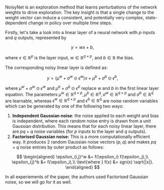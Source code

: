 NoisyNet is an exploration method that learns perturbations of the network weights to drive exploration. The key insight is that a single change to the weight vector can induce a consistent, and potentially very complex, state-dependent change in policy over multiple time steps.

Firstly, let's take a look into a linear layer of a neural network with $p$ inputs and $q$ outputs, represented by

$$
y = wx + b,
$$

where $x \in \mathbb{R}^p$ is the layer input, $w \in \mathbb{R}^{q \times p}$, and $b \in \mathbb{R}$ the bias.

The corresponding noisy linear layer is defined as:

$$
y = (\mu^w + \sigma^w \odot \epsilon^w) x + \mu^b + \sigma^b \odot \epsilon^b,
$$

where $\mu^w + \sigma^w \odot \epsilon^w$ and $\mu^b + \sigma^b \odot \epsilon^b$ replace $w$ and $b$ in the first linear layer equation. The parameters $\mu^w \in \mathbb{R}^{q \times p}, \mu^b \in \mathbb{R}^q, \sigma^w \in \mathbb{R}^{q \times p}$ and $\sigma^b \in \mathbb{R}^q$ are learnable, whereas $\epsilon^w \in \mathbb{R}^{q \times p}$ and $\epsilon^b \in \mathbb{R}^q$ are noise random variables which can be generated by one of the following two ways:

1. **Independent Gaussian noise**: the noise applied to each weight and bias is independent, where each random noise entry is drawn from a unit Gaussian distribution. This means that for each noisy linear layer, there are $pq + q$ noise variables (for $p$ inputs to the layer and $q$ outputs).
2. **Factorised Gaussian noise:** This is a more computationally efficient way. It produces 2 random Gaussian noise vectors ($p, q$) and makes $pq + q$ noise entries by outer product as follows:

$$
\begin{aligned}
\epsilon_{i,j}^w &= f(\epsilon_i) f(\epsilon_j),\\
\epsilon_{j}^b &= f(\epsilon_i),\\
\text{where } f(x) &= sgn(x) \sqrt{|x|}.
\end{aligned}
$$

In all experiements of the paper, the authors used Factorised Gaussian noise, so we will go for it as well.